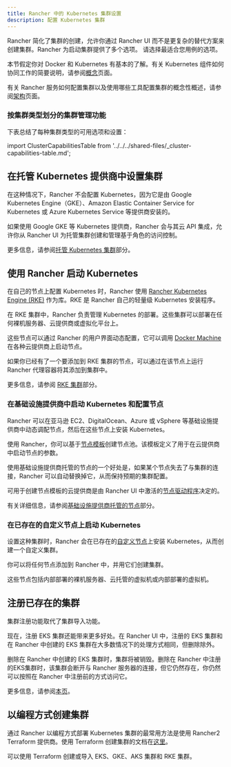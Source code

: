 ```yaml
---
title: Rancher 中的 Kubernetes 集群设置
description: 配置 Kubernetes 集群
---
```


<head>
  <link rel="canonical" href="https://ranchermanager.docs.rancher.com/zh/how-to-guides/new-user-guides/kubernetes-clusters-in-rancher-setup"/>
</head>

Rancher 简化了集群的创建，允许你通过 Rancher UI 而不是更复杂的替代方案来创建集群。Rancher 为启动集群提供了多个选项。 请选择最适合您用例的选项。

本节假定你对 Docker 和 Kubernetes 有基本的了解。有关 Kubernetes 组件如何协同工作的简要说明，请参阅[概念](../../../reference-guides/kubernetes-concepts.md)页面。

有关 Rancher 服务如何配置集群以及使用哪些工具配置集群的概念性概述，请参阅[架构](../../../reference-guides/rancher-manager-architecture/rancher-manager-architecture.md)页面。

### 按集群类型划分的集群管理功能

下表总结了每种集群类型的可用选项和设置：

import ClusterCapabilitiesTable from '../../../shared-files/\_cluster-capabilities-table.md';

<ClusterCapabilitiesTable />

## 在托管 Kubernetes 提供商中设置集群

在这种情况下，Rancher 不会配置 Kubernetes，因为它是由 Google Kubernetes Engine（GKE）、Amazon Elastic Container Service for Kubernetes 或 Azure Kubernetes Service 等提供商安装的。

如果使用 Google GKE 等 Kubernetes 提供商，Rancher 会与其云 API 集成，允许你从 Rancher UI 为托管集群创建和管理基于角色的访问控制。

更多信息，请参阅[托管 Kubernetes 集群](set-up-clusters-from-hosted-kubernetes-providers/set-up-clusters-from-hosted-kubernetes-providers.md)部分。

## 使用 Rancher 启动 Kubernetes

在自己的节点上配置 Kubernetes 时，Rancher 使用 [Rancher Kubernetes Engine (RKE)](https://rancher.com/docs/rke/latest/en/) 作为库。RKE 是 Rancher 自己的轻量级 Kubernetes 安装程序。

在 RKE 集群中，Rancher 负责管理 Kubernetes 的部署。这些集群可以部署在任何裸机服务器、云提供商或虚拟化平台上。

这些节点可以通过 Rancher 的用户界面动态配置，它可以调用 [Docker Machine](https://github.com/docker/docs/blob/vnext-engine/machine/overview.md) 在各种云提供商上启动节点。

如果你已经有了一个要添加到 RKE 集群的节点，可以通过在该节点上运行 Rancher 代理容器将其添加到集群中。

更多信息，请参阅 [RKE 集群](../launch-kubernetes-with-rancher/launch-kubernetes-with-rancher.md)部分。

### 在基础设施提供商中启动 Kubernetes 和配置节点

Rancher 可以在亚马逊 EC2、DigitalOcean、Azure 或 vSphere 等基础设施提供商中动态调配节点，然后在这些节点上安装 Kubernetes。

使用 Rancher，你可以基于[节点模板](../launch-kubernetes-with-rancher/use-new-nodes-in-an-infra-provider/use-new-nodes-in-an-infra-provider.md#node-templates)创建节点池。该模板定义了用于在云提供商中启动节点的参数。

使用基础设施提供商托管的节点的一个好处是，如果某个节点失去了与集群的连接，Rancher 可以自动替换掉它，从而保持预期的集群配置。

可用于创建节点模板的云提供商是由 Rancher UI 中激活的[节点驱动程序](../launch-kubernetes-with-rancher/use-new-nodes-in-an-infra-provider/use-new-nodes-in-an-infra-provider.md#node-drivers)决定的。

有关详细信息，请参阅[基础设施提供商托管的节点](../launch-kubernetes-with-rancher/use-new-nodes-in-an-infra-provider/use-new-nodes-in-an-infra-provider.md)部分。

### 在已存在的自定义节点上启动 Kubernetes

设置这种集群时，Rancher 会在已存在的[自定义节点](../../../reference-guides/cluster-configuration/rancher-server-configuration/use-existing-nodes/use-existing-nodes.md)上安装 Kubernetes，从而创建一个自定义集群。

你可以将任何节点添加到 Rancher 中，并用它们创建集群。

这些节点包括内部部署的裸机服务器、云托管的虚拟机或内部部署的虚拟机。

## 注册已存在的集群

集群注册功能取代了集群导入功能。

现在，注册 EKS 集群还能带来更多好处。在 Rancher UI 中，注册的 EKS 集群和在 Rancher 中创建的 EKS 集群在大多数情况下的处理方式相同，但删除除外。

删除在 Rancher 中创建的 EKS 集群时，集群将被销毁。删除在 Rancher 中注册的EKS集群时，该集群会断开与 Rancher 服务器的连接，但它仍然存在，你仍然可以按照在 Rancher 中注册前的方式访问它。

更多信息，请参阅[本页](register-existing-clusters.md)。

## 以编程方式创建集群

通过 Rancher 以编程方式部署 Kubernetes 集群的最常用方法是使用 Rancher2 Terraform 提供商。使用 Terraform 创建集群的文档在[这里](https://registry.terraform.io/providers/rancher/rancher2/latest/docs/resources/cluster)。

可以使用 Terraform 创建或导入 EKS、GKE、AKS 集群和 RKE 集群。
